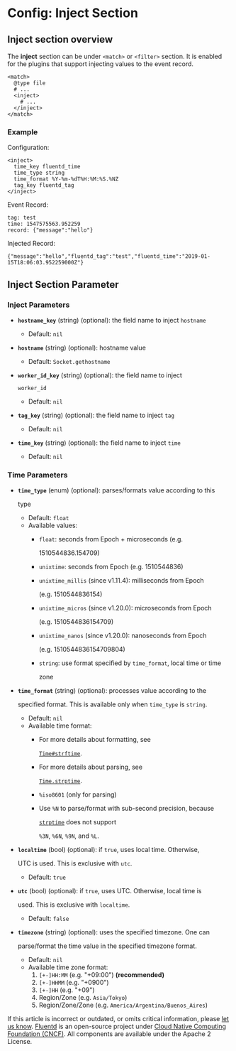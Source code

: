 # Config: Inject Section

## Inject section overview

The **inject** section can be under `<match>` or `<filter>` section. It is enabled for the plugins that support injecting values to the event record.

```text
<match>
  @type file
  # ...
  <inject>
    # ...
  </inject>
</match>
```

### Example

Configuration:

```text
<inject>
  time_key fluentd_time
  time_type string
  time_format %Y-%m-%dT%H:%M:%S.%NZ
  tag_key fluentd_tag
</inject>
```

Event Record:

```text
tag: test
time: 1547575563.952259
record: {"message":"hello"}
```

Injected Record:

```text
{"message":"hello","fluentd_tag":"test","fluentd_time":"2019-01-15T18:06:03.952259000Z"}
```

## Inject Section Parameter

### Inject Parameters

* **`hostname_key`** \(string\) \(optional\): the field name to inject `hostname`
  * Default: `nil`
* **`hostname`** \(string\) \(optional\): hostname value
  * Default: `Socket.gethostname`
* **`worker_id_key`** \(string\) \(optional\): the field name to inject

  `worker_id`

  * Default: `nil`

* **`tag_key`** \(string\) \(optional\): the field name to inject `tag`
  * Default: `nil`
* **`time_key`** \(string\) \(optional\): the field name to inject `time`
  * Default: `nil`

### Time Parameters

* **`time_type`** \(enum\) \(optional\): parses/formats value according to this

  type

  * Default: `float`
  * Available values:
    * `float`: seconds from Epoch + microseconds \(e.g.

      1510544836.154709\)

    * `unixtime`: seconds from Epoch \(e.g. 1510544836\)
    * `unixtime_millis` \(since v1.11.4\): milliseconds from Epoch

       \(e.g. 1510544836154\)

    * `unixtime_micros` \(since v1.20.0\): microseconds from Epoch

       \(e.g. 1510544836154709\)

    * `unixtime_nanos` \(since v1.20.0\): nanoseconds from Epoch

      \(e.g. 1510544836154709804\)

    * `string`: use format specified by `time_format`, local time or time

      zone

* **`time_format`** \(string\) \(optional\): processes value according to the

  specified format. This is available only when `time_type` is `string`.

  * Default: `nil`
  * Available time format:
    * For more details about formatting, see

      [`Time#strftime`](https://docs.ruby-lang.org/en/2.4.0/Time.html#method-i-strftime).

    * For more details about parsing, see

      [`Time.strptime`](https://docs.ruby-lang.org/en/2.4.0/Time.html#method-c-strptime).

    * `%iso8601` \(only for parsing\)
    * Use `%N` to parse/format with sub-second precision, because

      [`strptime`](https://github.com/nurse/strptime) does not support

      `%3N`, `%6N`, `%9N`, and `%L`.

* **`localtime`** \(bool\) \(optional\): if `true`, uses local time. Otherwise,

  UTC is used. This is exclusive with `utc`.

  * Default: `true`

* **`utc`** \(bool\) \(optional\): if `true`, uses UTC. Otherwise, local time is

  used. This is exclusive with `localtime`.

  * Default: `false`

* **`timezone`** \(string\) \(optional\): uses the specified timezone. One can

  parse/format the time value in the specified timezone format.

  * Default: `nil`
  * Available time zone format:
    1. `[+-]HH:MM` \(e.g. "+09:00"\) **\(recommended\)**
    2. `[+-]HHMM` \(e.g. "+0900"\)
    3. `[+-]HH` \(e.g. "+09"\)
    4. Region/Zone \(e.g. `Asia/Tokyo`\)
    5. Region/Zone/Zone \(e.g. `America/Argentina/Buenos_Aires`\)

If this article is incorrect or outdated, or omits critical information, please [let us know](https://github.com/fluent/fluentd-docs-gitbook/issues?state=open). [Fluentd](http://www.fluentd.org/) is an open-source project under [Cloud Native Computing Foundation \(CNCF\)](https://cncf.io/). All components are available under the Apache 2 License.

